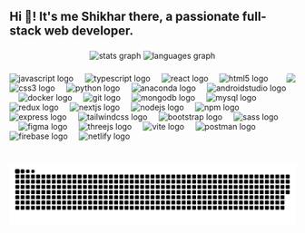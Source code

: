 <h2 align="left">Hi 👋! It's me Shikhar there, a passionate full-stack web developer.</h2>

###

<div align="center">
  <img src="https://github-readme-stats.vercel.app/api?username=ShikharGaur001&hide_title=false&hide_rank=false&show_icons=true&include_all_commits=true&count_private=true&disable_animations=false&theme=dracula&locale=en&hide_border=false" height="150" alt="stats graph"  />
  <img src="https://github-readme-stats.vercel.app/api/top-langs?username=ShikharGaur001&locale=en&hide_title=false&layout=compact&card_width=320&langs_count=5&theme=dracula&hide_border=false" height="150" alt="languages graph"  />
</div>

###

<img align="right" style="border-radius: 10%;" height="150" src="https://media1.tenor.com/m/fh4Pw6Hq2-QAAAAd/dokkan-battle-dragon-ball.gif"  />

###

<div align="left">
  <img src="https://skillicons.dev/icons?i=js" height="34" alt="javascript logo"  />
  <img width="12" />
  <img src="https://skillicons.dev/icons?i=ts" height="34" alt="typescript logo"  />
  <img width="12" />
  <img src="https://skillicons.dev/icons?i=react" height="34" alt="react logo"  />
  <img width="12" />
  <img src="https://skillicons.dev/icons?i=html" height="34" alt="html5 logo"  />
  <img width="12" />
  <img src="https://skillicons.dev/icons?i=css" height="34" alt="css3 logo"  />
  <img width="12" />
  <img src="https://skillicons.dev/icons?i=py" height="34" alt="python logo"  />
  <img width="12" />
  <img src="https://cdn.jsdelivr.net/gh/devicons/devicon/icons/anaconda/anaconda-original.svg" height="34" alt="anaconda logo"  />
  <img width="12" />
  <img src="https://skillicons.dev/icons?i=androidstudio" height="34" alt="androidstudio logo"  />
  <img width="12" />
  <img src="https://skillicons.dev/icons?i=docker" height="34" alt="docker logo"  />
  <img width="12" />
  <img src="https://skillicons.dev/icons?i=git" height="34" alt="git logo"  />
  <img width="12" />
  <img src="https://skillicons.dev/icons?i=mongodb" height="34" alt="mongodb logo"  />
  <img width="12" />
  <img src="https://skillicons.dev/icons?i=mysql" height="34" alt="mysql logo"  />
  <img width="12" />
  <img src="https://skillicons.dev/icons?i=redux" height="34" alt="redux logo"  />
  <img width="12" />
  <img src="https://skillicons.dev/icons?i=nextjs" height="34" alt="nextjs logo"  />
  <img width="12" />
  <img src="https://skillicons.dev/icons?i=nodejs" height="34" alt="nodejs logo"  />
  <img width="12" />
  <img src="https://cdn.jsdelivr.net/gh/devicons/devicon/icons/npm/npm-original-wordmark.svg" height="34" alt="npm logo"  />
  <img width="12" />
  <img src="https://skillicons.dev/icons?i=express" height="34" alt="express logo"  />
  <img width="12" />
  <img src="https://skillicons.dev/icons?i=tailwind" height="34" alt="tailwindcss logo"  />
  <img width="12" />
  <img src="https://skillicons.dev/icons?i=bootstrap" height="34" alt="bootstrap logo"  />
  <img width="12" />
  <img src="https://skillicons.dev/icons?i=sass" height="34" alt="sass logo"  />
  <img width="12" />
  <img src="https://skillicons.dev/icons?i=figma" height="34" alt="figma logo"  />
  <img width="12" />
  <img src="https://skillicons.dev/icons?i=threejs" height="34" alt="threejs logo"  />
  <img width="12" />
  <img src="https://skillicons.dev/icons?i=vite" height="34" alt="vite logo"  />
  <img width="12" />
  <img src="https://skillicons.dev/icons?i=postman" height="34" alt="postman logo"  />
  <img width="12" />
  <img src="https://skillicons.dev/icons?i=firebase" height="34" alt="firebase logo"  />
  <img width="12" />
  <img src="https://skillicons.dev/icons?i=netlify" height="34" alt="netlify logo"  />
</div>

###

<br clear="both">

<img src="https://raw.githubusercontent.com/ShikharGaur001/ShikharGaur001/output/snake.svg" alt="Snake animation" />

###